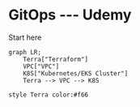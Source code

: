# GitOps --- Udemy
Start here
```mermaid
graph LR;
    Terra["Terraform"]
    VPC["VPC"]
    K8S["Kubernetes/EKS Cluster"]
    Terra --> VPC --> K8S

style Terra color:#f66

```
